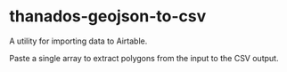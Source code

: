 # thanados-geojson-to-csv

A utility for importing data to Airtable.

Paste a single array to extract polygons from the input to the CSV output.
